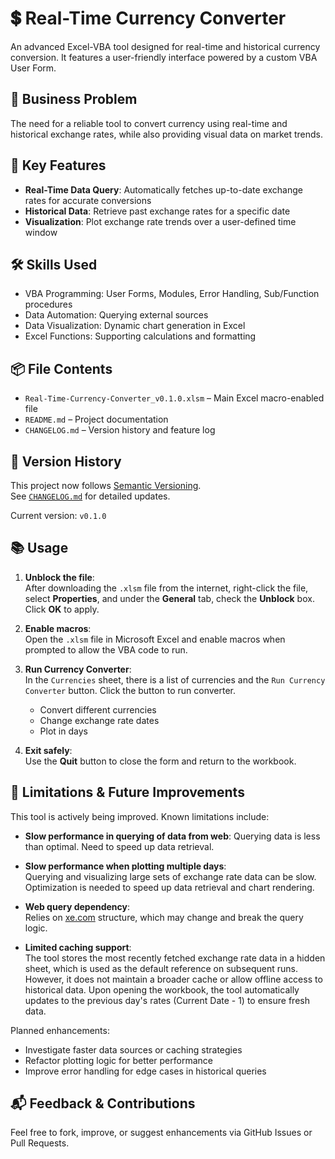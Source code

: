 # 💲 Real-Time Currency Converter

An advanced Excel-VBA tool designed for real-time and historical currency conversion. It features a user-friendly interface powered by a custom VBA User Form.

## 🧩 Business Problem
The need for a reliable tool to convert currency using real-time and historical exchange rates, while also providing visual data on market trends.

## 🚀 Key Features
- **Real-Time Data Query**: Automatically fetches up-to-date exchange rates for accurate conversions
- **Historical Data**: Retrieve past exchange rates for a specific date
- **Visualization**: Plot exchange rate trends over a user-defined time window

## 🛠 Skills Used
- VBA Programming: User Forms, Modules, Error Handling, Sub/Function procedures
- Data Automation: Querying external sources
- Data Visualization: Dynamic chart generation in Excel
- Excel Functions: Supporting calculations and formatting

## 📦 File Contents
- `Real-Time-Currency-Converter_v0.1.0.xlsm` – Main Excel macro-enabled file
- `README.md` – Project documentation
- `CHANGELOG.md` – Version history and feature log

## 📜 Version History

This project now follows [Semantic Versioning](https://semver.org/).  
See [`CHANGELOG.md`](CHANGELOG.md) for detailed updates.

Current version: `v0.1.0`

## 📚 Usage

1. **Unblock the file**:  
   After downloading the `.xlsm` file from the internet, right-click the file, select **Properties**, and under the **General** tab, check the **Unblock** box. Click **OK** to apply.

2. **Enable macros**:  
   Open the `.xlsm` file in Microsoft Excel and enable macros when prompted to allow the VBA code to run.

3. **Run Currency Converter**:  
   In the `Currencies` sheet, there is a list of currencies and the `Run Currency Converter` button. Click the button to run converter.
   - Convert different currencies
   - Change exchange rate dates
   - Plot in days

4. **Exit safely**:  
   Use the **Quit** button to close the form and return to the workbook.

## 🧪 Limitations & Future Improvements

This tool is actively being improved. Known limitations include:
- **Slow performance in querying of data from web**: 
  Querying data is less than optimal. Need to speed up data retrieval.

- **Slow performance when plotting multiple days**:  
  Querying and visualizing large sets of exchange rate data can be slow. Optimization is needed to speed up data retrieval and chart rendering.

- **Web query dependency**:  
  Relies on [xe.com](https://www.xe.com) structure, which may change and break the query logic.

- **Limited caching support**:  
  The tool stores the most recently fetched exchange rate data in a hidden sheet, which is used as the default reference on subsequent runs. However, it does not maintain a broader cache or allow offline access to historical data. Upon opening the workbook, the tool automatically updates to the previous day's rates (Current Date - 1) to ensure fresh data.

Planned enhancements:
- Investigate faster data sources or caching strategies
- Refactor plotting logic for better performance
- Improve error handling for edge cases in historical queries


## 📬 Feedback & Contributions
Feel free to fork, improve, or suggest enhancements via GitHub Issues or Pull Requests.

